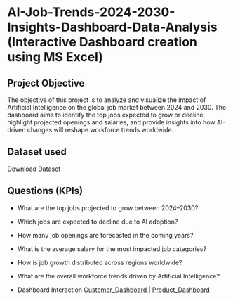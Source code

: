 # AI-Job-Trends-2024-2030-Insights-Dashboard-Data-Analysis (Interactive Dashboard creation using MS Excel)
## Project Objective
The objective of this project is to analyze and visualize the impact of Artificial Intelligence on the global job market between 2024 and 2030.
The dashboard aims to identify the top jobs expected to grow or decline, highlight projected openings and salaries, and provide insights into how AI-driven changes will reshape workforce trends worldwide.

## Dataset used
[Download Dataset](https://github.com/Mohamed-Nofal-DataAnalysis/AI-Job-Trends-2024-2030/blob/main/Dateste.csv)

## Questions (KPIs)
- What are the top jobs projected to grow between 2024–2030?
- Which jobs are expected to decline due to AI adoption?
- How many job openings are forecasted in the coming years?
- What is the average salary for the most impacted job categories?
- How is job growth distributed across regions worldwide?
- What are the overall workforce trends driven by Artificial Intelligence?

- Dashboard Interaction [Customer_Dashboard ](https://github.com/Mohamed-Nofal-DataAnalysis/Sales-Performance-Insights/blob/main/Customer_Dashboard.jpeg)  | [Product_Dashboard ](https://github.com/Mohamed-Nofal-DataAnalysis/Sales-Performance-Insights/blob/main/Product_Dashboard.jpeg)  
